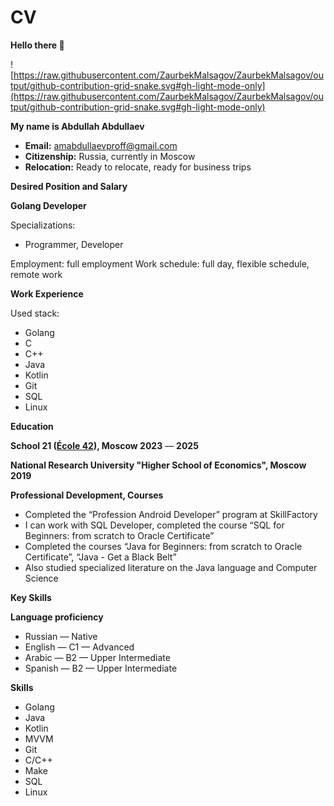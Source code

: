 # CV

**Hello there 👋**

![https://raw.githubusercontent.com/ZaurbekMalsagov/ZaurbekMalsagov/output/github-contribution-grid-snake.svg#gh-light-mode-only](https://raw.githubusercontent.com/ZaurbekMalsagov/ZaurbekMalsagov/output/github-contribution-grid-snake.svg#gh-light-mode-only)

**My name is Abdullah Abdullaev**

- **Email:** [a](mailto:z_malsagov98@mail.ru)mabdullaevproff@gmail.com
- **Citizenship:** Russia, currently in Moscow
- **Relocation:** Ready to relocate, ready for business trips

**Desired Position and Salary**

**Golang Developer**

Specializations:

- Programmer, Developer

Employment: full employment Work schedule: full day, flexible schedule, remote work

**Work Experience**

Used stack:

- Golang
- C
- C++
- Java
- Kotlin
- Git
- SQL
- Linux

**Education**

**School 21 ([École 42](https://42.fr/)), Moscow 2023** — **2025**

**National Research University "Higher School of Economics", Moscow 2019**

**Professional Development, Courses**

- Сompleted the “Profession Android Developer” program at SkillFactory
- I can work with SQL Developer, completed the course “SQL for Beginners: from scratch to Oracle Certificate”
- Сompleted the courses “Java for Beginners: from scratch to Oracle Certificate”, “Java - Get a Black Belt”
- Also studied specialized literature on the Java language and Computer Science

**Key Skills**

**Language proficiency**

- Russian — Native
- English — C1 — Advanced
- Arabic — B2 — Upper Intermediate
- Spanish — B2 — Upper Intermediate

**Skills**

- Golang
- Java
- Kotlin
- MVVM
- Git
- C/C++
- Make
- SQL
- Linux